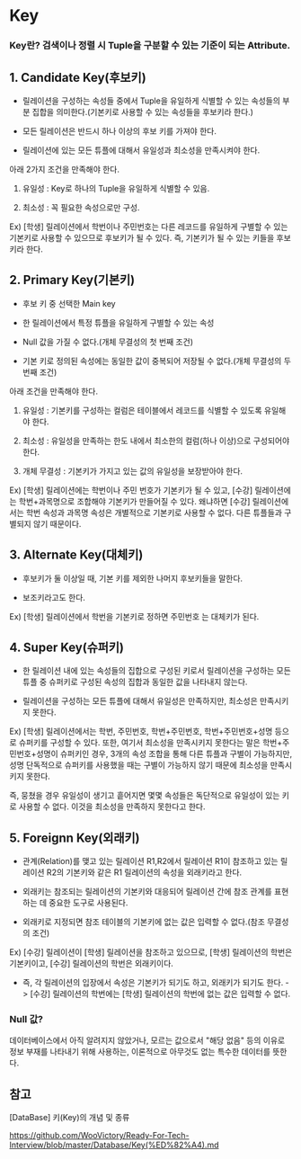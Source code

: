 # Key

### Key란? 검색이나 정렬 시 Tuple을 구분할 수 있는 기준이 되는 Attribute.

  
  

## 1. Candidate Key(후보키)

- 릴레이션을 구성하는 속성들 중에서 Tuple을 유일하게 식별할 수 있는 속성들의 부분 집합을 의미한다.(기본키로 사용할 수 있는 속성들을 후보키라 한다.)

- 모든 릴레이션은 반드시 하나 이상의 후보 키를 가져야 한다.

- 릴레이션에 있는 모든 튜플에 대해서 유일성과 최소성을 만족시켜야 한다.

아래 2가지 조건을 만족해야 한다.

 1. 유일성 : Key로 하나의 Tuple을 유일하게 식별할 수 있음.

2. 최소성 : 꼭 필요한 속성으로만 구성.

Ex) [학생] 릴레이션에서 학번이나 주민번호는 다른 레코드를 유일하게 구별할 수 있는 기본키로 사용할 수 있으므로 후보키가 될 수 있다. 즉, 기본키가 될 수 있는 키들을 후보키라 한다.

  

## 2. Primary Key(기본키)

- 후보 키 중 선택한 Main key

- 한 릴레이션에서 특정 튜플을 유일하게 구별할 수 있는 속성

- Null 값을 가질 수 없다.(개체 무결성의 첫 번째 조건)

- 기본 키로 정의된 속성에는 동일한 값이 중복되어 저장될 수 없다.(개체 무결성의 두 번째 조건)

아래 조건을 만족해야 한다.

1. 유일성 : 기본키를 구성하는 컬럼은 테이블에서 레코드를 식별할 수 있도록 유일해야 한다.

2. 최소성 : 유일성을 만족하는 한도 내에서 최소한의 컬럼(하나 이상)으로 구성되어야 한다.

3. 개체 무결성 : 기본키가 가지고 있는 값의 유일성을 보장받아야 한다.

Ex)
[학생] 릴레이션에는 학번이나 주민 번호가 기본키가 될 수 있고, [수강] 릴레이션에는 학번+과목명으로 조합해야 기본키가 만들어질 수 있다. 왜냐하면 [수강] 릴레이션에서는 학번 속성과 과목명 속성은 개별적으로 기본키로 사용할 수 없다. 다른 튜플들과 구별되지 않기 때문이다.

  

## 3. Alternate Key(대체키)

- 후보키가 둘 이상일 때, 기본 키를 제외한 나머지 후보키들을 말한다.

- 보조키라고도 한다.

Ex)
[학생] 릴레이션에서 학번을 기본키로 정하면 주민번호 는 대체키가 된다.

  

## 4. Super Key(슈퍼키)

- 한 릴레이션 내에 있는 속성들의 집합으로 구성된 키로서 릴레이션을 구성하는 모든 튜플 중 슈퍼키로 구성된 속성의 집합과 동일한 값을 나타내지 않는다.

- 릴레이션을 구성하는 모든 튜플에 대해서 유일성은 만족하지만, 최소성은 만족시키지 못한다.

Ex)
[학생] 릴레이션에서는 학번, 주민번호, 학번+주민번호, 학번+주민번호+성명 등으로 슈퍼키를 구성할 수 있다. 또한, 여기서 최소성을 만족시키지 못한다는 말은 학번+주민번호+성명이 슈퍼키인 경우, 3개의 속성 조합을 통해 다른 튜플과 구별이 가능하지만, 성명 단독적으로 슈퍼키를 사용했을 때는 구별이 가능하지 않기 때문에 최소성을 만족시키지 못한다.

  

즉, 뭉쳤을 경우 유일성이 생기고 흩어지면 몇몇 속성들은 독단적으로 유일성이 있는 키로 사용할 수 없다. 이것을 최소성을 만족하지 못한다고 한다.

  

## 5. Foreignn Key(외래키)

- 관계(Relation)를 맺고 있는 릴레이션 R1,R2에서 릴레이션 R1이 참조하고 있는 릴레이션 R2의 기본키와 같은 R1 릴레이션의 속성을 외래키라고 한다.

- 외래키는 참조되는 릴레이션의 기본키와 대응되어 릴레이션 간에 참조 관계를 표현하는 데 중요한 도구로 사용된다.

- 외래키로 지정되면 참조 테이블의 기본키에 없는 값은 입력할 수 없다.(참조 무결성의 조건)

Ex)
[수강] 릴레이션이 [학생] 릴레이션을 참조하고 있으므로, [학생] 릴레이션의 학번은 기본키이고, [수강] 릴레이션의 학번은 외래키이다.

- 즉, 각 릴레이션의 입장에서 속성은 기본키가 되기도 하고, 외래키가 되기도 한다.
-> [수강] 릴레이션의 학번에는 [학생] 릴레이션의 학번에 없는 값은 입력할 수 없다.


### Null 값?
데이터베이스에서 아직 알려지지 않았거나, 모르는 값으로서 "해당 없음" 등의 이유로 정보 부재를 나타내기 위해 사용하는, 이론적으로 아무것도 없는 특수한 데이터를 뜻한다.

  

## 참고

[DataBase] 키(Key)의 개념 및 종류

  

https://github.com/WooVictory/Ready-For-Tech-Interview/blob/master/Database/Key(%ED%82%A4).md